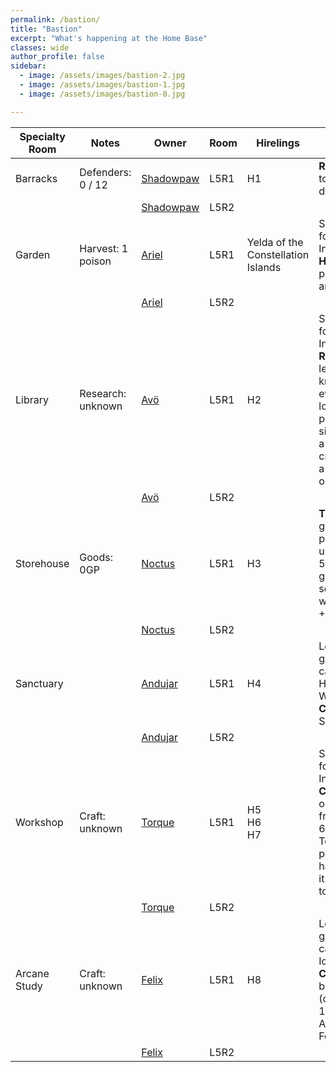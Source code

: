 ```yaml
---
permalink: /bastion/
title: "Bastion"
excerpt: "What's happening at the Home Base"
classes: wide
author_profile: false
sidebar:
  - image: /assets/images/bastion-2.jpg
  - image: /assets/images/bastion-1.jpg
  - image: /assets/images/bastion-0.jpg

---
```


| Specialty Room | Notes             | Owner                                       | Room | Hirelings                          | Rules                                                                                                                                                    |
|----------------|-------------------|---------------------------------------------|------|------------------------------------|----------------------------------------------------------------------------------------------------------------------------------------------------------|
| Barracks       | Defenders: 0 / 12 | [Shadowpaw](../players/shadowpaw/)          | L5R1 | H1                                 | **Recruit** up to 4 new defenders                                                                                                                        |
|                |                   | [Shadowpaw](/astral-sea/players/shadowpaw/) | L5R2 |                                    |                                                                                                                                                          |
| Garden         | Harvest: 1 poison | [Ariel](/_pages/players/ariel/)             | L5R1 | Yelda of the Constellation Islands | Short rest for Heroic Inspiration<br>**Harvest** 1 poison or 2 antidotes                                                                                 |
|                |                   | [Ariel](/players/ariel/)                    | L5R2 |                                    |                                                                                                                                                          |
| Library        | Research: unknown | [Avö](/players/avo/)                        | L5R1 | H2                                 | Short rest for Heroic Inspiration<br> **Research** a legend, a known event or location, a person of significance, a type of creature, or a famous object |
|                |                   | [Avö](/players/avo/)                        | L5R2 |                                    |                                                                                                                                                          |
| Storehouse     | Goods: 0GP        | [Noctus](/players/noctus/)                  | L5R1 | H3                                 | **Trade** goods by purchasing up to 500GP of goods OR selling wares for +10%                                                                             |
|                |                   | [Noctus](/players/noctus/)                  | L5R2 |                                    |                                                                                                                                                          |
| Sanctuary      |                   | [Andujar](/players/Andujar/)                | L5R1 | H4                                 | Long rest to gain a free cast of Healing Word<br>**Craft** a Holy Symbol                                                                                 |
|                |                   | [Andujar](/players/Andujar/)                | L5R2 |                                    |                                                                                                                                                          |
| Workshop       | Craft: unknown    | [Torque](/players/ariel/)                   | L5R1 | H5<br>H6<br>H7                     | Short rest for Heroic Inspiration<br>**Craft** any one item from [list of 6 tools Torque picks] at half the cost it would take to buy                    |
|                |                   | [Torque](/players/torque/)                  | L5R2 |                                    |                                                                                                                                                          |
| Arcane Study   | Craft: unknown    | [Felix](/players/felix/)                    | L5R1 | H8                                 | Long rest to gain a free cast of Identify <br>**Craft** a blank book (costs 10GP) or an Arcane Focus                                                     |
|                |                   | [Felix](/players/felix/)                    | L5R2 |                                    |                                                                                                                                                          |